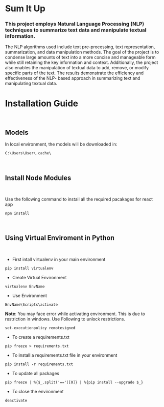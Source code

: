 # Sum It Up

### This  project  employs  Natural  Language  Processing  (NLP)  techniques  to  summarize  text  data  and manipulate textual information.
The NLP algorithms used include text pre-processing, text 
representation, summarization, and data manipulation methods. The goal of the project is to condense 
large amounts of text into a more concise and manageable form while still retaining the key information 
and context. Additionally, the project also enables the manipulation of textual data to add, remove, or 
modify specific parts of the text. The results demonstrate the efficiency and effectiveness of the NLP-
based approach in summarizing text and manipulating textual data.
<br/>

# Installation Guide

<br>

## Models
In local environment, the models will be downloaded in:
```
C:\Users\User\.cache\
```

<br/>

## Install Node Modules

<br/>

Use the following command to install all the required pacakages for react app

```
npm install
```

<br/>

## Using Virtual Enviroment in Python

<br/>

 - First intall virtualenv in your main environment
```
pip install virtualenv
```

- Create Virtual Environment
```
virtualenv EnvName
```

- Use Environment
```
EnvName\Scripts\activate
```

**Note:**
You may face error while activating environment. This is due to restriction in windows. Use Following to unlock restrictions.

```
set-executionpolicy remotesigned
```

- To create a requirements.txt
```
pip freeze > requirements.txt
```

- To install a requirements.txt file in your environment
```
pip install -r requirements.txt
```

- To update all packages
```
pip freeze | %{$_.split('==')[0]} | %{pip install --upgrade $_}
```

- To close the environment
```
deactivate
```